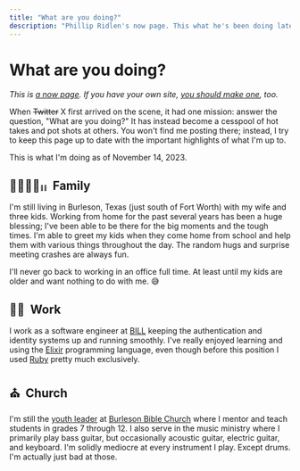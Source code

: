 ```yaml
---
title: "What are you doing?"
description: "Phillip Ridlen's now page. This what he's been doing lately, regardless of how updated his blog posts are."
---
```


# What are you doing?

_This is [a now page][now]. If you have your own site, [you should make
one][now], too._

When ~~Twitter~~ X first arrived on the scene, it had one mission: answer the
question, "What are you doing?" It has instead become a cesspool of hot takes
and pot shots at others. You won't find me posting there; instead, I try to
keep this page up to date with the important highlights of what I'm up to.

This is what I'm doing as of November 14, 2023.

[now]: https://nownownow.com/about

## 👨‍👩‍👦‍👦<small style="font-size: 0.6rem">👧🏾</small> &nbsp;Family

I'm still living in Burleson, Texas (just south of Fort Worth) with my wife and
three kids.  Working from home for the past several years has been a huge
blessing; I've been able to be there for the big moments and the tough times.
I'm able to greet my kids when they come home from school and help them with
various things throughout the day. The random hugs and surprise meeting crashes
are always fun.

I'll never go back to working in an office full time. At least until my kids are
older and want nothing to do with me. 😅

## 👨‍💻 &nbsp;Work

I work as a software engineer at [BILL] keeping the authentication and identity
systems up and running smoothly. I've really enjoyed learning and using the
[Elixir] programming language, even though before this position I used [Ruby]
pretty much exclusively.

[BILL]: https://bill.com/
[Elixir]: https://elixir-lang.org/
[Ruby]: https://ruby-lang.org/

## ⛪️ &nbsp;Church

I'm still the [youth leader][youth] at [Burleson Bible Church][bbc] where I
mentor and teach students in grades 7 through 12. I also serve in the music
ministry where I primarily play bass guitar, but occasionally acoustic guitar,
electric guitar, and keyboard. I'm solidly mediocre at every instrument I play.
Except drums. I'm actually just bad at those.

[bbc]:        http://burlesonbiblechurch.org
[youth]:      http://burlesonbiblechurch.org/students
